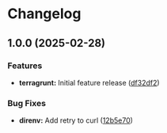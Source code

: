 # Changelog

## 1.0.0 (2025-02-28)


### Features

* **terragrunt:** Initial feature release ([df32df2](https://github.com/memes/devcontainers-features/commit/df32df2f6b89ecc532bb289a5b6ce7a870b9f9ac))


### Bug Fixes

* **direnv:** Add retry to curl ([12b5e70](https://github.com/memes/devcontainers-features/commit/12b5e70edcab7e3a3df949226471e075d0a556b0))
